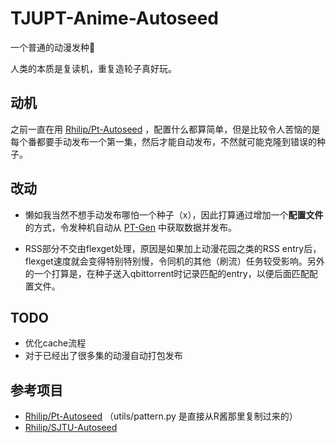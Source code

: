 # TJUPT-Anime-Autoseed
一个普通的动漫发种:baby_chick:

人类的本质是复读机，重复造轮子真好玩。

## 动机
之前一直在用 [Rhilip/Pt-Autoseed](https://github.com/Rhilip/Pt-Autoseed) ，配置什么都算简单，但是比较令人苦恼的是每个番都要手动发布一个第一集，然后才能自动发布，不然就可能克隆到错误的种子。

## 改动
* 懒如我当然不想手动发布哪怕一个种子（x），因此打算通过增加一个**配置文件**的方式，令发种机自动从 [PT-Gen](https://ptgen.tju.pt) 中获取数据并发布。

* RSS部分不交由flexget处理，原因是如果加上动漫花园之类的RSS entry后，flexget速度就会变得特别特别慢，令同机的其他（刷流）任务较受影响。另外的一个打算是，在种子送入qbittorrent时记录匹配的entry，以便后面匹配配置文件。

## TODO
* 优化cache流程
* 对于已经出了很多集的动漫自动打包发布

## 参考项目
* [Rhilip/Pt-Autoseed](https://github.com/Rhilip/Pt-Autoseed) （utils/pattern.py 是直接从R酱那里复制过来的）
* [Rhilip/SJTU-Autoseed](https://github.com/Rhilip/SJTU-Autoseed)
